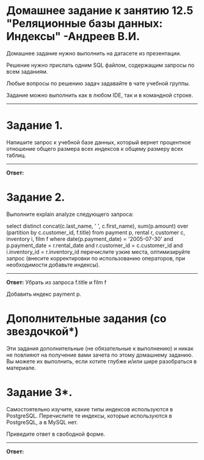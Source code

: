 # Домашнее задание к занятию 12.5 "Реляционные базы данных: Индексы" -Андреев В.И.
Домашнее задание нужно выполнить на датасете из презентации.

Решение нужно прислать одним SQL файлом, содержащим запросы по всем заданиям.

Любые вопросы по решению задач задавайте в чате учебной группы.

Задание можно выполнить как в любом IDE, так и в командной строке.
___

# Задание 1.
Напишите запрос к учебной базе данных, который вернет процентное отношение общего размера всех индексов к общему размеру всех таблиц.
___
**Ответ:**





# Задание 2.
Выполните explain analyze следующего запроса:

select distinct concat(c.last_name, ' ', c.first_name), sum(p.amount) over (partition by c.customer_id, f.title)
from payment p, rental r, customer c, inventory i, film f
where date(p.payment_date) = '2005-07-30' and p.payment_date = r.rental_date and r.customer_id = c.customer_id and i.inventory_id = r.inventory_id
перечислите узкие места,
оптимизируйте запрос (внесите корректировки по использованию операторов, при необходимости добавьте индексы).
___
**Ответ:**
Убрать из запроса f.title и film f

Добавить индекс payment p.






# Дополнительные задания (со звездочкой*)
Эти задания дополнительные (не обязательные к выполнению) и никак не повлияют на получение вами зачета по этому домашнему заданию. Вы можете их выполнить, если хотите глубже и/или шире разобраться в материале.

# Задание 3*.
Самостоятельно изучите, какие типы индексов используются в PostgreSQL. Перечислите те индексы, которые используются в PostgreSQL, а в MySQL нет.

Приведите ответ в свободной форме.
___
**Ответ:**